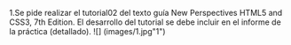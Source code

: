1.Se pide realizar el tutorial02 del texto guía New Perspectives HTML5 and CSS3, 7th Edition. El desarrollo del tutorial se debe incluir en el informe de la práctica (detallado).
![] (images/1.jpg"1")